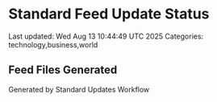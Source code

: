 # Standard Feed Update Status
Last updated: Wed Aug 13 10:44:49 UTC 2025
Categories: technology,business,world

## Feed Files Generated

Generated by Standard Updates Workflow
